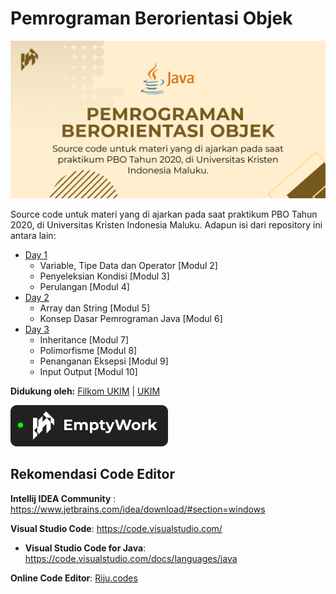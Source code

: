 # Pemrograman Berorientasi Objek

![Pemrograman Berorientasi Objek](/assets/pbo-teaching-2020-header.png)

Source code untuk materi yang di ajarkan pada saat praktikum PBO Tahun 2020, di Universitas Kristen Indonesia Maluku. Adapun isi dari repository ini antara lain:
- [Day 1](src/app/netlify/emptywork/Day1module1to4)
  - Variable, Tipe Data dan Operator [Modul 2]
  - Penyeleksian Kondisi [Modul 3]
  - Perulangan [Modul 4]
- [Day 2](src/app/netlify/emptywork/Day2module5to6)
  - Array dan String [Modul 5]
  - Konsep Dasar Pemrograman Java [Modul 6]
- [Day 3](src/app/netlify/emptywork/Day3module7to10)
  - Inheritance [Modul 7]
  - Polimorfisme [Modul 8]
  - Penanganan Eksepsi [Modul 9]
  - Input Output [Modul 10]

**Didukung oleh:**
[Filkom UKIM](https://filkom.ukim.ac.id) | [UKIM](https://ukim.ac.id)

[![EmptyWork](/assets/active.svg)](https://emptywork.netlify.app)

## Rekomendasi Code Editor

**Intellij IDEA Community** : https://www.jetbrains.com/idea/download/#section=windows

**Visual Studio Code**: https://code.visualstudio.com/
 - **Visual Studio Code for Java**: https://code.visualstudio.com/docs/languages/java

**Online Code Editor**: [Riju.codes](https://riju.codes/java)
